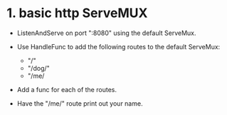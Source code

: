 # 1. basic http ServeMUX

- ListenAndServe on port ":8080" using the default ServeMux.

- Use HandleFunc to add the following routes to the default ServeMux: 

  - "/"
  - "/dog/"
  - "/me/

- Add a func for each of the routes.

- Have the "/me/" route print out your name.
